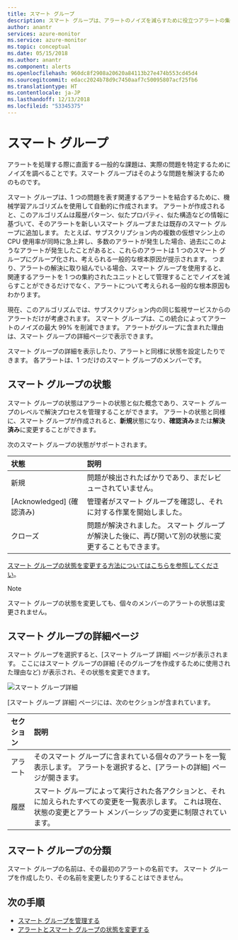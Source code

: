 ```yaml
---
title: スマート グループ
description: スマート グループは、アラートのノイズを減らすために役立つアラートの集合です
author: anantr
services: azure-monitor
ms.service: azure-monitor
ms.topic: conceptual
ms.date: 05/15/2018
ms.author: anantr
ms.component: alerts
ms.openlocfilehash: 960dc8f2908a20620a84113b27e474b553cd45d4
ms.sourcegitcommit: edacc2024b78d9c7450aaf7c50095807acf25fb6
ms.translationtype: HT
ms.contentlocale: ja-JP
ms.lasthandoff: 12/13/2018
ms.locfileid: "53345375"
---
```

# <a name="smart-groups"></a>スマート グループ
アラートを処理する際に直面する一般的な課題は、実際の問題を特定するためにノイズを調べることです。スマート グループはそのような問題を解決するためのものです。  

スマート グループは、1 つの問題を表す関連するアラートを結合するために、機械学習アルゴリズムを使用して自動的に作成されます。  アラートが作成されると、このアルゴリズムは履歴パターン、似たプロパティ、似た構造などの情報に基づいて、そのアラートを新しいスマート グループまたは既存のスマート グループに追加します。 たとえば、サブスクリプション内の複数の仮想マシン上の CPU 使用率が同時に急上昇し、多数のアラートが発生した場合、過去にこのようなアラートが発生したことがあると、これらのアラートは 1 つのスマート グループにグループ化され、考えられる一般的な根本原因が提示されます。 つまり、アラートの解決に取り組んでいる場合、スマート グループを使用すると、関連するアラートを 1 つの集約されたユニットとして管理することでノイズを減らすことができるだけでなく、アラートについて考えられる一般的な根本原因もわかります。

現在、このアルゴリズムでは、サブスクリプション内の同じ監視サービスからのアラートだけが考慮されます。 スマート グループは、この統合によってアラートのノイズの最大 99% を削減できます。 アラートがグループに含まれた理由は、スマート グループの詳細ページで表示できます。

スマート グループの詳細を表示したり、アラートと同様に状態を設定したりできます。 各アラートは、1 つだけのスマート グループのメンバーです。 

## <a name="smart-group-state"></a>スマート グループの状態
スマート グループの状態はアラートの状態と似た概念であり、スマート グループのレベルで解決プロセスを管理することができます。 アラートの状態と同様に、スマート グループが作成されると、**新規**状態になり、**確認済み**または**解決済み**に変更することができます。

次のスマート グループの状態がサポートされます。

| 状態 | 説明 |
|:---|:---|
| 新規 | 問題が検出されたばかりであり、まだレビューされていません。 |
| [Acknowledged] (確認済み) | 管理者がスマート グループを確認し、それに対する作業を開始しました。 |
| クローズ | 問題が解決されました。 スマート グループが解決した後に、再び開いて別の状態に変更することもできます。 |

[スマート グループの状態を変更する方法についてはこちらを参照してください](https://aka.ms/managing-alert-smart-group-states)。

> [!NOTE]
>  スマート グループの状態を変更しても、個々のメンバーのアラートの状態は変更されません。

## <a name="smart-group-details-page"></a>スマート グループの詳細ページ

スマート グループを選択すると、[スマート グループ 詳細] ページが表示されます。 ここにはスマート グループの詳細 (そのグループを作成するために使用された理由など) が表示され、その状態を変更できます。
 
![スマート グループ詳細](media/alerts-smartgroups-overview/smart-group-detail.png)


[スマート グループ 詳細] ページには、次のセクションが含まれています。

| セクション | 説明 |
|:---|:---|
| アラート | そのスマート グループに含まれている個々のアラートを一覧表示します。 アラートを選択すると、[アラートの詳細] ページが開きます。 |
| 履歴 | スマート グループによって実行された各アクションと、それに加えられたすべての変更を一覧表示します。 これは現在、状態の変更とアラート メンバーシップの変更に制限されています。 |

## <a name="smart-group-taxonomy"></a>スマート グループの分類

スマート グループの名前は、その最初のアラートの名前です。 スマート グループを作成したり、その名前を変更したりすることはできません。

## <a name="next-steps"></a>次の手順

- [スマート グループを管理する](https://aka.ms/managing-smart-groups)
- [アラートとスマート グループの状態を変更する](https://aka.ms/managing-alert-smart-group-states)

